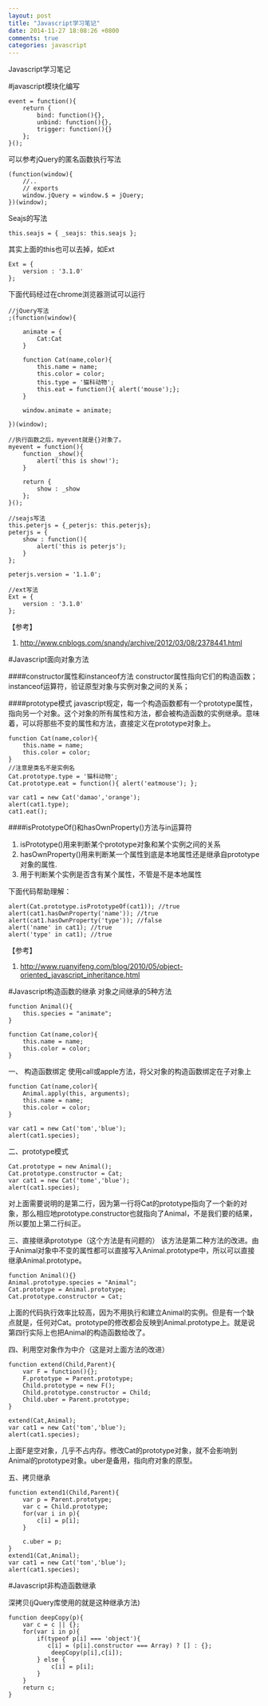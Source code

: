 ```yaml
---
layout: post
title: "Javascript学习笔记"
date: 2014-11-27 18:08:26 +0800
comments: true
categories: javascript
---
```


Javascript学习笔记

<!-- more -->

#javascript模块化编写

	event = function(){
		return {
			bind: function(){},
			unbind: function(){},
			trigger: function(){}
		};
	}();


可以参考jQuery的匿名函数执行写法

	(function(window){
		//..
		// exports
		window.jQuery = window.$ = jQuery;
	})(window);

Seajs的写法

	this.seajs = { _seajs: this.seajs };


其实上面的this也可以去掉，如Ext

	Ext = {
		version : '3.1.0'
	};
下面代码经过在chrome浏览器测试可以运行

	//jQuery写法
	;(function(window){
	
		animate = {
			Cat:Cat
		}
	
		function Cat(name,color){
			this.name = name;
			this.color = color;
			this.type = '猫科动物';
			this.eat = function(){ alert('mouse');};
		}
	
		window.animate = animate;
	
	})(window);
	
	//执行函数之后，myevent就是{}对象了。
	myevent = function(){
		function _show(){
			alert('this is show!');
		}
	
		return {
			show : _show
		};
	}();
	
	//seajs写法
	this.peterjs = {_peterjs: this.peterjs};
	peterjs = {
		show : function(){
			alert('this is peterjs');
		}
	};
	
	peterjs.version = '1.1.0';
	
	//ext写法
	Ext = {
		version : '3.1.0'
	};

【参考】

1. http://www.cnblogs.com/snandy/archive/2012/03/08/2378441.html

#Javascript面向对象方法

####constructor属性和instanceof方法
constructor属性指向它们的构造函数；<br/>
instanceof运算符，验证原型对象与实例对象之间的关系；

####prototype模式
javascript规定，每一个构造函数都有一个prototype属性，指向另一个对象。这个对象的所有属性和方法，都会被构造函数的实例继承。意味着，可以将那些不变的属性和方法，直接定义在prototype对象上。

	function Cat(name,color){
		this.name = name;
		this.color = color;
	}
	//注意是类名不是实例名
	Cat.prototype.type = '猫科动物';
	Cat.prototype.eat = function(){ alert('eatmouse'); };
	
	var cat1 = new Cat('damao','orange');
	alert(cat1.type);
	cat1.eat();
	

####isPrototypeOf()和hasOwnProperty()方法与in运算符
1. isPrototype()用来判断某个prototype对象和某个实例之间的关系
2. hasOwnProperty()用来判断某一个属性到底是本地属性还是继承自prototype对象的属性.
3. 用于判断某个实例是否含有某个属性，不管是不是本地属性

下面代码帮助理解：

	alert(Cat.prototype.isPrototypeOf(cat1)); //true
	alert(cat1.hasOwnProperty('name')); //true
	alert(cat1.hasOwnProperty('type')); //false
	alert('name' in cat1); //true
	alert('type' in cat1); //true
	
【参考】
1. http://www.ruanyifeng.com/blog/2010/05/object-oriented_javascript_inheritance.html

#Javascript构造函数的继承
对象之间继承的5种方法

	function Animal(){
		this.species = "animate";
	}
	
	function Cat(name,color){
		this.name = name;
		this.color = color;
	}

一、 构造函数绑定
使用call或apple方法，将父对象的构造函数绑定在子对象上

	function Cat(name,color){
		Animal.apply(this, arguments);
		this.name = name;
		this.color = color;
	}
	
	var cat1 = new Cat('tom','blue');
	alert(cat1.species);

二、prototype模式

	Cat.prototype = new Animal();
	Cat.prototype.constructor = Cat;
	var cat1 = new Cat('tome','blue');
	alert(cat1.species);

对上面需要说明的是第二行，因为第一行将Cat的prototype指向了一个新的对象，那么相应地prototype.constructor也就指向了Animal，不是我们要的结果，所以要加上第二行纠正。

三、直接继承prototype（这个方法是有问题的）
该方法是第二种方法的改进。由于Animal对象中不变的属性都可以直接写入Animal.prototype中，所以可以直接继承Animal.prototype。

	function Animal(){}
	Animal.prototype.species = "Animal";
	Cat.prototype = Animal.prototype;
	Cat.prototype.constructor = Cat;

上面的代码执行效率比较高，因为不用执行和建立Animal的实例。但是有一个缺点就是，任何对Cat。prototype的修改都会反映到Animal.prototype上。就是说第四行实际上也把Animal的构造函数给改了。

四、利用空对象作为中介（这是对上面方法的改进）

	function extend(Child,Parent){
		var F = function(){};
		F.prototype = Parent.prototype;
		Child.prototype = new F();
		Child.prototype.constructor = Child;
		Child.uber = Parent.prototype;
	}
	
	extend(Cat,Animal);
	var cat1 = new Cat('tom','blue');
	alert(cat1.species);

上面F是空对象，几乎不占内存。修改Cat的prototype对象，就不会影响到Animal的prototype对象。uber是备用，指向府对象的原型。

五、拷贝继承

	function extend1(Child,Parent){
		var p = Parent.prototype;
		var c = Child.prototype;
		for(var i in p){
			c[i] = p[i];
		}
		
		c.uber = p;
	}
	extend1(Cat,Animal);
	var cat1 = new Cat('tom','blue');
	alert(cat1.species);

#Javascript非构造函数继承

深拷贝(jQuery库使用的就是这种继承方法)

	function deepCopy(p){
		var c = c || {};
		for(var i in p){
			if(typeof p[i] === 'object'){
			   c[i] = (p[i].constructor === Array) ? [] : {};
				deepCopy(p[i],c[i]);
			} else {
				c[i] = p[i];
			}
		}
		return c;
	}

